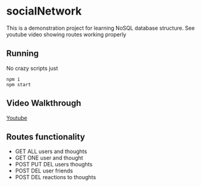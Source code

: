 # socialNetwork

This is a demonstration project for learning NoSQL database structure. See youtube video showing routes working properly

## Running

No crazy scripts just

```
npm i
npm start
```

## Video Walkthrough

[Youtube](https://youtu.be/Te6UT0Nakn0)

## Routes functionality

- GET ALL users and thoughts
- GET ONE user and thought
- POST PUT DEL users thoughts
- POST DEL user friends
- POST DEL reactions to thoughts
